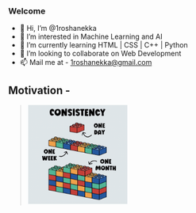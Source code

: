 ### Welcome

- 👋 Hi, I’m @1roshanekka
- 👀 I’m interested in Machine Learning and AI
- 🌱 I’m currently learning HTML  |  CSS  |  C++  |  Python
- 💞️ I’m looking to collaborate on Web Development
- 📫 Mail me at  - 1roshanekka@gmail.com

<!---
1roshanekka/1roshanekka is a ✨ special ✨ repository because its `README.md` (this file) appears on your GitHub profile.
You can click the Preview link to take a look at your changes.
--->

## Motivation -
> <img src="/photo/motivation.png" alt="photo" width="200" height="200"/>
